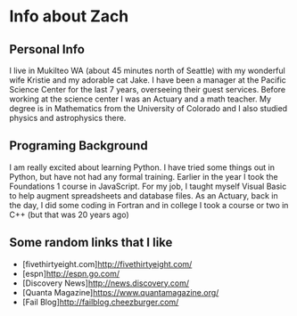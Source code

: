 # Info about Zach
## Personal Info
I live in Mukilteo WA (about 45 minutes north of Seattle) with my wonderful wife Kristie and my adorable cat Jake.  I have been a manager at the Pacific Science Center for the last 7 years, overseeing their guest services.  Before working at the science center I was an Actuary and a math teacher.  My degree is in Mathematics from the University of Colorado and I also studied physics and astrophysics there.

## Programing Background
I am really excited about learning Python.  I have tried some things out in Python, but have not had any formal training.  Earlier in the year I took the Foundations 1 course in JavaScript.  For my job, I taught myself Visual Basic to help augment spreadsheets and database files.  As an Actuary, back in the day, I did some coding in Fortran and in college I took a course or two in C++ (but that was 20 years ago)

## Some random links that I like
* [fivethirtyeight.com]http://fivethirtyeight.com/
* [espn]http://espn.go.com/
* [Discovery News]http://news.discovery.com/
* [Quanta Magazine]https://www.quantamagazine.org/
* [Fail Blog]http://failblog.cheezburger.com/

